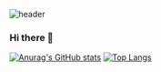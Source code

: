 ![header](https://capsule-render.vercel.app/api?type=waving&color=gradient&height=300&section=header&text=Madang%20Garden&fontAlignY=40&fontSize=90)

### Hi there 👋



[![Anurag's GitHub stats](https://github-readme-stats.vercel.app/api?username=mdgarden&show_icons=true)](https://github.com/anuraghazra/github-readme-stats)
[![Top Langs](https://github-readme-stats.vercel.app/api/top-langs/?username=mdgarden&layout=compact)](https://github.com/anuraghazra/github-readme-stats)
    


